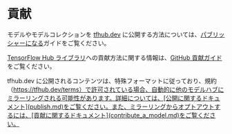 <!--* freshness: { owner: 'akhorlin' reviewed: '2023-02-27' } *-->

# 貢献

モデルやモデルコレクションを [tfhub.dev](https://tfhub.dev/) に公開する方法については、[パブリッシャーになる](publish.md)ガイドをご覧ください。

[TensorFlow Hub ライブラリ](https://github.com/tensorflow/hub)への貢献方法に関する情報は、[GitHub 貢献ガイド](https://github.com/tensorflow/hub/blob/master/CONTRIBUTING.md)をご覧ください。

tfhub.dev に公開されるコンテンツは、特殊フォーマットに従っており、規約（https://tfhub.dev/terms）で許可されている場合、自動的に他のモデルハブにミラーリングされる可能性があります。詳細については、[公開に関するドキュメント](publish.md)をご覧ください。また、ミラーリングからオプトアウトするには、[貢献に関するドキュメント](contribute_a_model.md)をご覧ください。
